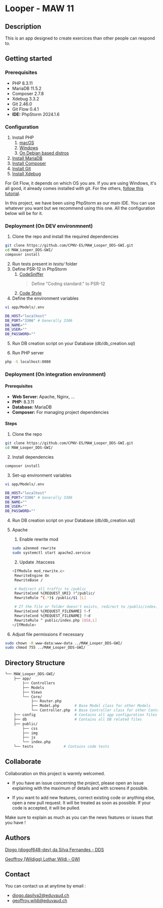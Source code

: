 # Looper - MAW 11
## Description
This is an app designed to create exercices than other people can respond to.

## Getting started
### Prerequisites
- PHP 8.3.11
- MariaDB 11.5.2
- Composer 2.7.8
- Xdebug 3.3.2
- Git 2.46.0
- Git Flow 0.4.1
- **IDE:** PhpStorm 2024.1.6

### Configuration
1. Install PHP
   1. [macOS](https://www.php.net/manual/en/install.macosx.packages.php)
   2. [Windows](https://www.geeksforgeeks.org/how-to-install-php-in-windows-10/)
   3. [On Debian based distros](https://php.watch/articles/php-8.3-install-upgrade-on-debian-ubuntu#php83-debian-quick)
2. [Install MariaDB](https://www.vinchin.com/database-tips/install-mariadb-on-windows-linux-macos.html)
3. [Install Composer](https://getcomposer.org/download/)
4. [Install Git](https://git-scm.com/book/en/v2/Getting-Started-Installing-Git)
5. [Install Xdebug](https://xdebug.org/docs/install)

For Git Flow, it depends on which OS you are. If you are using Windows, it's all good, it already comes installed with git. For the others, [follow this tutorial](https://skoch.github.io/Git-Workflow/).

In this project, we have been using PhpStorm as our main IDE. You can use whatever you want but we recommend using this one. All the configuration below will be for it.

### Deployment (On DEV environmnent)

1. Clone the repo and install the required dependencies
```bash
git clone https://github.com/CPNV-ES/MAW_Looper_DDS-GWI.git
cd MAW_Looper_DDS-GWI/
composer install
```

2. Run tests present in *tests/* folder
3. Define PSR-12 in PhpStorm
   1. [CodeSniffer](https://www.jetbrains.com/help/phpstorm/using-php-code-sniffer.html#configure-tool-options)
      > Define "Coding standard:" to PSR-12
   2. [Code Style](https://www.jetbrains.com/help/phpstorm/settings-code-style-php.html#copyLanguageFrameworkCodeStylePHP)
4. Define the environment variables

```bash
vi app/Models/.env

DB_HOST="localhost"
DB_PORT="3306" # Generally 3306
DB_NAME=""
DB_USER=""
DB_PASSWORD=""
```

5. Run DB creation script on your Database (db/db_creation.sql)

5. Run PHP server

```bash
php -S localhost:8080
```

### Deployment (On integration environment)

#### Prerequisites
- **Web Server:** Apache, Nginx, ...
- **PHP:** 8.3.11
- **Database:** MariaDB
- **Composer:** For managing project dependencies

#### Steps
1. Clone the repo
```bash
git clone https://github.com/CPNV-ES/MAW_Looper_DDS-GWI.git
cd MAW_Looper_DDS-GWI/
```

2. Install dependencies
```bash
composer install
```

3. Set-up environment variables
```bash
vi app/Models/.env

DB_HOST="localhost"
DB_PORT="3306" # Generally 3306
DB_NAME=""
DB_USER=""
DB_PASSWORD=""
```

4. Run DB creation script on your Database (db/db_creation.sql)

5. Apache
   1. Enable rewrite mod
   ```bash
   sudo a2enmod rewrite
   sudo systemctl start apache2.service
   ```
   2. Update .htaccess 
   ```bash
   <IfModule mod_rewrite.c>
    RewriteEngine On
    RewriteBase /

    # Redirect all traffic to /public
    RewriteCond %{REQUEST_URI} !^/public/
    RewriteRule ^(.*)$ /public/$1 [L]

    # If the file or folder doesn't exists, redirect to /public/index.php
    RewriteCond %{REQUEST_FILENAME} !-f
    RewriteCond %{REQUEST_FILENAME} !-d
    RewriteRule ^ public/index.php [QSA,L]
   </IfModule>
   ```

6. Adjust file permissions if necessary
```bash
sudo chown -R www-data:www-data ../MAW_Looper_DDS-GWI/
sudo chmod 755 ../MAW_Looper_DDS-GWI/
```

## Directory Structure
```bash
└── MAW_Looper_DDS-GWI/
    ├── app/
        ├── Controllers
        ├── Models
        ├── Views
        └── Core/
            ├── Router.php
            ├── Model.php       # Base Model class for other Models
            └── Controller.php  # Base Controller class for other Controllers
    ├── config                  # Contains all app configuration files
    ├── db                      # Contains all DB related files
    ├── public/
        ├── css
        ├── img
        ├── js
        └── index.php
    └── tests              # Contains code tests
```

## Collaborate
Collaboration on this project is warmly welcomed.

- If you have an issue concerning the project, please open an issue explaining with the maximum of details and with screens if possible.

- If you want to add new features, correct existing code or anything else, open a new pull request. It will be treated as soon as possible. If your code is accepted, it will be pulled.

Make sure to explain as much as you can the news features or issues that you have !

## Authors
[Diogo (diogof648-dev) da Silva Fernandes - DDS](https://github.com/diogof648-dev)

[Geoffroy (Wildigg) Lothar Wildi - GWI](https://github.com/Wildigg)

## Contact
You can contact us at anytime by email :
- diogo.dasilva2@eduvaud.ch
- geoffroy.wildi@eduvaud.ch
